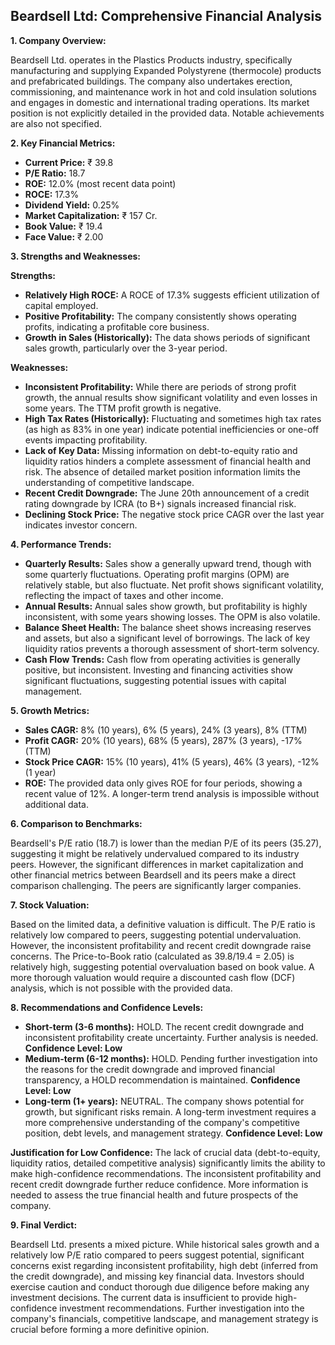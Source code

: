 ## Beardsell Ltd: Comprehensive Financial Analysis

**1. Company Overview:**

Beardsell Ltd. operates in the Plastics Products industry, specifically manufacturing and supplying Expanded Polystyrene (thermocole) products and prefabricated buildings.  The company also undertakes erection, commissioning, and maintenance work in hot and cold insulation solutions and engages in domestic and international trading operations.  Its market position is not explicitly detailed in the provided data.  Notable achievements are also not specified.

**2. Key Financial Metrics:**

* **Current Price:** ₹ 39.8
* **P/E Ratio:** 18.7
* **ROE:** 12.0% (most recent data point)
* **ROCE:** 17.3%
* **Dividend Yield:** 0.25%
* **Market Capitalization:** ₹ 157 Cr.
* **Book Value:** ₹ 19.4
* **Face Value:** ₹ 2.00

**3. Strengths and Weaknesses:**

**Strengths:**

* **Relatively High ROCE:**  A ROCE of 17.3% suggests efficient utilization of capital employed.
* **Positive Profitability:**  The company consistently shows operating profits, indicating a profitable core business.
* **Growth in Sales (Historically):**  The data shows periods of significant sales growth, particularly over the 3-year period.

**Weaknesses:**

* **Inconsistent Profitability:** While there are periods of strong profit growth, the annual results show significant volatility and even losses in some years.  The TTM profit growth is negative.
* **High Tax Rates (Historically):**  Fluctuating and sometimes high tax rates (as high as 83% in one year) indicate potential inefficiencies or one-off events impacting profitability.
* **Lack of Key Data:**  Missing information on debt-to-equity ratio and liquidity ratios hinders a complete assessment of financial health and risk.  The absence of detailed market position information limits the understanding of competitive landscape.
* **Recent Credit Downgrade:** The June 20th announcement of a credit rating downgrade by ICRA (to B+) signals increased financial risk.
* **Declining Stock Price:** The negative stock price CAGR over the last year indicates investor concern.


**4. Performance Trends:**

* **Quarterly Results:** Sales show a generally upward trend, though with some quarterly fluctuations. Operating profit margins (OPM) are relatively stable, but also fluctuate. Net profit shows significant volatility, reflecting the impact of taxes and other income.
* **Annual Results:**  Annual sales show growth, but profitability is highly inconsistent, with some years showing losses.  The OPM is also volatile.
* **Balance Sheet Health:**  The balance sheet shows increasing reserves and assets, but also a significant level of borrowings.  The lack of key liquidity ratios prevents a thorough assessment of short-term solvency.
* **Cash Flow Trends:** Cash flow from operating activities is generally positive, but inconsistent.  Investing and financing activities show significant fluctuations, suggesting potential issues with capital management.

**5. Growth Metrics:**

* **Sales CAGR:** 8% (10 years), 6% (5 years), 24% (3 years), 8% (TTM)
* **Profit CAGR:** 20% (10 years), 68% (5 years), 287% (3 years), -17% (TTM)
* **Stock Price CAGR:** 15% (10 years), 41% (5 years), 46% (3 years), -12% (1 year)
* **ROE:**  The provided data only gives ROE for four periods, showing a recent value of 12%.  A longer-term trend analysis is impossible without additional data.

**6. Comparison to Benchmarks:**

Beardsell's P/E ratio (18.7) is lower than the median P/E of its peers (35.27), suggesting it might be relatively undervalued compared to its industry peers. However, the significant differences in market capitalization and other financial metrics between Beardsell and its peers make a direct comparison challenging.  The peers are significantly larger companies.

**7. Stock Valuation:**

Based on the limited data, a definitive valuation is difficult. The P/E ratio is relatively low compared to peers, suggesting potential undervaluation. However, the inconsistent profitability and recent credit downgrade raise concerns.  The Price-to-Book ratio (calculated as 39.8/19.4 = 2.05) is relatively high, suggesting potential overvaluation based on book value.  A more thorough valuation would require a discounted cash flow (DCF) analysis, which is not possible with the provided data.

**8. Recommendations and Confidence Levels:**

* **Short-term (3-6 months):** HOLD.  The recent credit downgrade and inconsistent profitability create uncertainty.  Further analysis is needed.  **Confidence Level: Low**
* **Medium-term (6-12 months):**  HOLD.  Pending further investigation into the reasons for the credit downgrade and improved financial transparency, a HOLD recommendation is maintained.  **Confidence Level: Low**
* **Long-term (1+ years):**  NEUTRAL.  The company shows potential for growth, but significant risks remain.  A long-term investment requires a more comprehensive understanding of the company's competitive position, debt levels, and management strategy.  **Confidence Level: Low**

**Justification for Low Confidence:** The lack of crucial data (debt-to-equity, liquidity ratios, detailed competitive analysis) significantly limits the ability to make high-confidence recommendations.  The inconsistent profitability and recent credit downgrade further reduce confidence.  More information is needed to assess the true financial health and future prospects of the company.

**9. Final Verdict:**

Beardsell Ltd. presents a mixed picture.  While historical sales growth and a relatively low P/E ratio compared to peers suggest potential, significant concerns exist regarding inconsistent profitability, high debt (inferred from the credit downgrade), and missing key financial data.  Investors should exercise caution and conduct thorough due diligence before making any investment decisions.  The current data is insufficient to provide high-confidence investment recommendations.  Further investigation into the company's financials, competitive landscape, and management strategy is crucial before forming a more definitive opinion.

